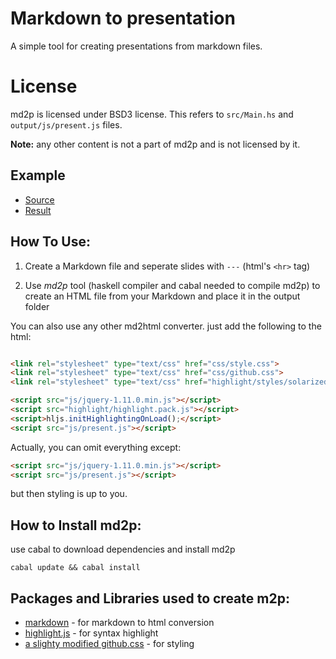 Markdown to presentation
========================

A simple tool for creating presentations from markdown files.


License
=======

md2p is licensed under BSD3 license. This refers to `src/Main.hs` and `output/js/present.js` files.

**Note:** any other content is not a part of md2p and is not licensed by it.

Example
-------

- [Source](https://github.com/soupi/markdown-to-presentation/blob/gh-pages/input/Example.md)
- [Result](http://soupi.github.io/markdown-to-presentation/)


How To Use:
------
1. Create a Markdown file and seperate slides with `---` (html's `<hr>` tag)

2. Use _md2p_ tool (haskell compiler and cabal needed to compile md2p) to create an HTML file from your Markdown and place it in the output folder

You can also use any other md2html converter. just add the following to the html:
```html

<link rel="stylesheet" type="text/css" href="css/style.css">
<link rel="stylesheet" type="text/css" href="css/github.css">
<link rel="stylesheet" type="text/css" href="highlight/styles/solarized_light.css"> <!-- Or your preferable syntax highlight theme -->

<script src="js/jquery-1.11.0.min.js"></script>
<script src="highlight/highlight.pack.js"></script>
<script>hljs.initHighlightingOnLoad();</script>
<script src="js/present.js"></script>
```

Actually, you can omit everything except:
```html
<script src="js/jquery-1.11.0.min.js"></script>
<script src="js/present.js"></script>
```

but then styling is up to you.

How to Install md2p:
-------------------
use cabal to download dependencies and install md2p
```
cabal update && cabal install
```


Packages and Libraries used to create m2p:
------------------------------------------
- [markdown](http://hackage.haskell.org/package/markdown) - for markdown to html conversion
- [highlight.js](https://highlightjs.org/) - for syntax highlight
- [a slighty modified github.css](https://gist.github.com/andyferra/2554919) - for styling
